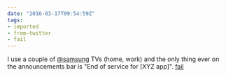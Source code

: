 ```yaml
---
date: "2016-03-17T09:54:59Z"
tags:
- imported
- from-twitter
- fail
---
```

I use a couple of [@samsung](/twitter/#/samsung) TVs \(home, work) and the only thing ever on the announcements bar is "End of service for \[XYZ app\]". [fail](/tags/fail)

